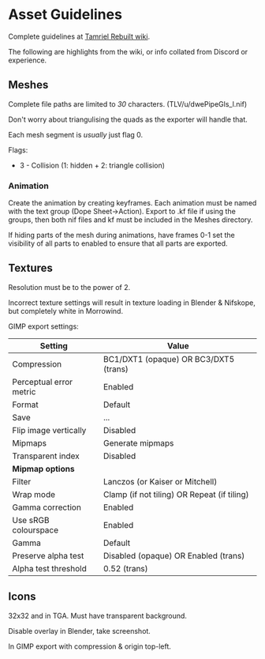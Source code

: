 # Asset Guidelines

Complete guidelines at [Tamriel Rebuilt wiki](https://wiki.project-tamriel.com/wiki/Asset_Guidelines).

The following are highlights from the wiki, or info collated from Discord or experience.

## Meshes

Complete file paths are limited to *30* characters. (TLV/u/dwePipeGls_l.nif)

Don't worry about triangulising the quads as the exporter will handle that.

Each mesh segment is *usually* just flag 0.

Flags:

* 3 - Collision (1: hidden + 2: triangle collision)

### Animation

Create the animation by creating keyframes. Each animation must be named with the text group (Dope Sheet->Action). Export to .kf file if using the groups, then both nif files and kf must be included in the Meshes directory.

If hiding parts of the mesh during animations, have frames 0-1 set the visibility of all parts to enabled to ensure that all parts are exported.

## Textures

Resolution must be to the power of 2.

Incorrect texture settings will result in texture loading in Blender & Nifskope, but completely white in
Morrowind.

GIMP export settings:

| Setting | Value |
| ------- | ----- |
| Compression | BC1/DXT1 (opaque) OR BC3/DXT5 (trans) |
| Perceptual error metric | Enabled |
| Format | Default |
| Save | ... |
| Flip image vertically | Disabled |
| Mipmaps | Generate mipmaps |
| Transparent index | Disabled |
| **Mipmap options** |
| Filter | Lanczos (or Kaiser or Mitchell) |
| Wrap mode | Clamp (if not tiling) OR Repeat (if tiling) |
| Gamma correction | Enabled |
| Use sRGB colourspace | Enabled |
| Gamma | Default |
| Preserve alpha test | Disabled (opaque) OR Enabled (trans) |
| Alpha test threshold | 0.52 (trans) |

## Icons

32x32 and in TGA. Must have transparent background.

Disable overlay in Blender, take screenshot.

In GIMP export with compression & origin top-left.